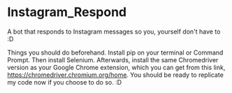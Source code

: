 # Instagram_Respond
A bot that responds to Instagram messages so you, yourself don't have to :D

Things you should do beforehand. Install pip on your terminal or Command Prompt. Then install Selenium. Afterwards, install the same Chromedriver version as your Google Chrome extension, which you can get from this link, https://chromedriver.chromium.org/home. You should be ready to replicate my code now if you choose to do so. :D
